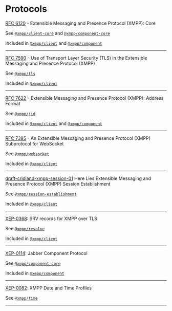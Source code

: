 # Protocols

[RFC 6120](https://tools.ietf.org/html/rfc6120) - Extensible Messaging and Presence Protocol (XMPP): Core

See [`@xmpp/client-core`](packages/client-core) and [`@xmpp/component-core`](packages/component-core)

Included in [`@xmpp/client`](packages/client) and [`@xmpp/component`](packages/component)

---

[RFC 7590](https://tools.ietf.org/html/rfc7590) - Use of Transport Layer Security (TLS) in the Extensible Messaging and Presence Protocol (XMPP)

See [`@xmpp/tls`](packages/tls)

Included in [`@xmpp/client`](packages/client)

---

<!-- [RFC 6121](https://tools.ietf.org/html/rfc6121) - Extensible Messaging and Presence Protocol (XMPP): Instant Messaging and Presence ✗ -->

<!-- --- -->

[RFC 7622](https://tools.ietf.org/html/rfc7622) - Extensible Messaging and Presence Protocol (XMPP): Address Format

See [`@xmpp/jid`](packages/jid)

Included in [`@xmpp/client`](packages/client) and [`@xmpp/component`](packages/component)

---

[RFC 7395](https://tools.ietf.org/html/rfc7395) - An Extensible Messaging and Presence Protocol (XMPP) Subprotocol for WebSocket

See [`@xmpp/websocket`](packages/websocket)

Included in [`@xmpp/client`](packages/client)

---

[draft-cridland-xmpp-session-01](https://tools.ietf.org/html/draft-cridland-xmpp-session-01) Here Lies Extensible Messaging and Presence Protocol (XMPP) Session Establishment

See [`@xmpp/session-establishment`](packages/session-establishment)

Included in [`@xmpp/client`](packages/client)

---

[XEP-0368](https://xmpp.org/extensions/xep-0368.html): SRV records for XMPP over TLS

See [`@xmpp/resolve`](packages/resolve)

Included in [`@xmpp/client`](packages/client)

---

[XEP-0114](https://xmpp.org/extensions/xep-0114.html): Jabber Component Protocol

See [`@xmpp/component-core`](packages/component-core)

Included in [`@xmpp/component`](packages/component)

---

[XEP-0082](https://xmpp.org/extensions/xep-0082.html): XMPP Date and Time Profiles

See [`@xmpp/time`](packages/time)

---
